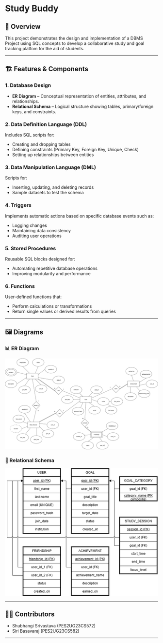 # Study Buddy

## 📄 Overview
This project demonstrates the design and implementation of a DBMS Project using SQL concepts to develop a collaborative study and goal tracking platfom for the aid of students.

---

## 🏗️ Features & Components

### 1. **Database Design**
- **ER Diagram** – Conceptual representation of entities, attributes, and relationships.  
- **Relational Schema** – Logical structure showing tables, primary/foreign keys, and constraints.

### 2. **Data Definition Language (DDL)**
Includes SQL scripts for:
- Creating and dropping tables
- Defining constraints (Primary Key, Foreign Key, Unique, Check)
- Setting up relationships between entities

### 3. **Data Manipulation Language (DML)**
Scripts for:
- Inserting, updating, and deleting records  
- Sample datasets to test the schema

### 4. **Triggers**
Implements automatic actions based on specific database events such as:
- Logging changes  
- Maintaining data consistency  
- Auditing user operations

### 5. **Stored Procedures**
Reusable SQL blocks designed for:
- Automating repetitive database operations  
- Improving modularity and performance  

### 6. **Functions**
User-defined functions that:
- Perform calculations or transformations  
- Return single values or derived results from queries  

---

## 🖼️ Diagrams

### 📊 ER Diagram
![ER Diagram](MiniProjectER.png)

### 🧩 Relational Schema
![Relational Schema](MiniProjectRS.png)

---

## 👩‍💻 Contributors
- Shubhangi Srivastava (PES2UG23CS572)
- Siri Basavaraj (PES2UG23CS582)

---
